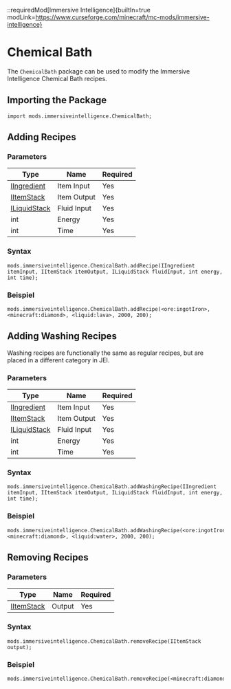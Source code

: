 ::requiredMod[Immersive Intelligence]{builtIn=true modLink=https://www.curseforge.com/minecraft/mc-mods/immersive-intelligence}

# Chemical Bath

The `ChemicalBath` package can be used to modify the Immersive Intelligence Chemical Bath recipes.

## Importing the Package

```zenscript
import mods.immersiveintelligence.ChemicalBath;
```

## Adding Recipes

### Parameters

| Type                                                  | Name        | Required |
| ----------------------------------------------------- | ----------- | -------- |
| [IIngredient](/Vanilla/Variable_Types/IIngredient/)   | Item Input  | Yes      |
| [IItemStack](/Vanilla/Items/IItemStack/)              | Item Output | Yes      |
| [ILiquidStack](/Vanilla/Variable_Types/ILiquidStack/) | Fluid Input | Yes      |
| int                                                   | Energy      | Yes      |
| int                                                   | Time        | Yes      |

### Syntax

```zenscript
mods.immersiveintelligence.ChemicalBath.addRecipe(IIngredient itemInput, IItemStack itemOutput, ILiquidStack fluidInput, int energy, int time);
```

### Beispiel

```zenscript
mods.immersiveintelligence.ChemicalBath.addRecipe(<ore:ingotIron>, <minecraft:diamond>, <liquid:lava>, 2000, 200);
```

## Adding Washing Recipes

Washing recipes are functionally the same as regular recipes, but are placed in a different category in JEI.

### Parameters

| Type                                                  | Name        | Required |
| ----------------------------------------------------- | ----------- | -------- |
| [IIngredient](/Vanilla/Variable_Types/IIngredient/)   | Item Input  | Yes      |
| [IItemStack](/Vanilla/Items/IItemStack/)              | Item Output | Yes      |
| [ILiquidStack](/Vanilla/Variable_Types/ILiquidStack/) | Fluid Input | Yes      |
| int                                                   | Energy      | Yes      |
| int                                                   | Time        | Yes      |

### Syntax

```zenscript
mods.immersiveintelligence.ChemicalBath.addWashingRecipe(IIngredient itemInput, IItemStack itemOutput, ILiquidStack fluidInput, int energy, int time);
```

### Beispiel

```zenscript
mods.immersiveintelligence.ChemicalBath.addWashingRecipe(<ore:ingotIron>, <minecraft:diamond>, <liquid:water>, 2000, 200);
```


## Removing Recipes

### Parameters

| Type                                     | Name   | Required |
| ---------------------------------------- | ------ | -------- |
| [IItemStack](/Vanilla/Items/IItemStack/) | Output | Yes      |

### Syntax

```zenscript
mods.immersiveintelligence.ChemicalBath.removeRecipe(IItemStack output);
```

### Beispiel

```zenscript
mods.immersiveintelligence.ChemicalBath.removeRecipe(<minecraft:diamond>);
```
